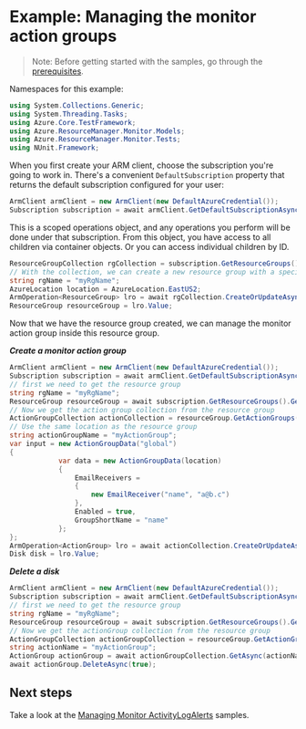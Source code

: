 # Example: Managing the monitor action groups

>Note: Before getting started with the samples, go through the [prerequisites](https://github.com/Azure/azure-sdk-for-net/tree/main/sdk/resourcemanager/Azure.ResourceManager#prerequisites).

Namespaces for this example:
```C# Snippet:Manage_ActionGroups_Namespaces
using System.Collections.Generic;
using System.Threading.Tasks;
using Azure.Core.TestFramework;
using Azure.ResourceManager.Monitor.Models;
using Azure.ResourceManager.Monitor.Tests;
using NUnit.Framework;
```

When you first create your ARM client, choose the subscription you're going to work in. There's a convenient `DefaultSubscription` property that returns the default subscription configured for your user:

```C# Snippet:Readme_DefaultSubscription
ArmClient armClient = new ArmClient(new DefaultAzureCredential());
Subscription subscription = await armClient.GetDefaultSubscriptionAsync();
```

This is a scoped operations object, and any operations you perform will be done under that subscription. From this object, you have access to all children via container objects. Or you can access individual children by ID.

```C# Snippet:Readme_GetResourceGroupCollection
ResourceGroupCollection rgCollection = subscription.GetResourceGroups();
// With the collection, we can create a new resource group with a specific name
string rgName = "myRgName";
AzureLocation location = AzureLocation.EastUS2;
ArmOperation<ResourceGroup> lro = await rgCollection.CreateOrUpdateAsync(true, rgName, new ResourceGroupData(location));
ResourceGroup resourceGroup = lro.Value;
```

Now that we have the resource group created, we can manage the monitor action group inside this resource group.

***Create a monitor action group***

```C# Snippet:Managing_ActionGroups_CreateAnActionGroup
ArmClient armClient = new ArmClient(new DefaultAzureCredential());
Subscription subscription = await armClient.GetDefaultSubscriptionAsync();
// first we need to get the resource group
string rgName = "myRgName";
ResourceGroup resourceGroup = await subscription.GetResourceGroups().GetAsync(rgName);
// Now we get the action group collection from the resource group
ActionGroupCollection actionCollection = resourceGroup.GetActionGroups();
// Use the same location as the resource group
string actionGroupName = "myActionGroup";
var input = new ActionGroupData("global")
{
            var data = new ActionGroupData(location)
            {
                EmailReceivers =
                {
                    new EmailReceiver("name", "a@b.c")
                },
                Enabled = true,
                GroupShortName = "name"
            };
};
ArmOperation<ActionGroup> lro = await actionCollection.CreateOrUpdateAsync(true, actionGroupName, input);
Disk disk = lro.Value;
```

***Delete a disk***

```C# Snippet:Managing_ActionGroups_DeleteActionGroup
ArmClient armClient = new ArmClient(new DefaultAzureCredential());
Subscription subscription = await armClient.GetDefaultSubscriptionAsync();
// first we need to get the resource group
string rgName = "myRgName";
ResourceGroup resourceGroup = await subscription.GetResourceGroups().GetAsync(rgName);
// Now we get the actionGroup collection from the resource group
ActionGroupCollection actionGroupCollection = resourceGroup.GetActionGroups();
string actionName = "myActionGroup";
ActionGroup actionGroup = await actionGroupCollection.GetAsync(actionName);
await actionGroup.DeleteAsync(true);
```


## Next steps

Take a look at the [Managing Monitor ActivityLogAlerts](https://github.com/Azure/azure-sdk-for-net/blob/Zihewang_Monitor_Test/sdk/monitor/Azure.ResourceManager.Monitor/samples/Sample1_ManagingMonitorActionGroup.md) samples.